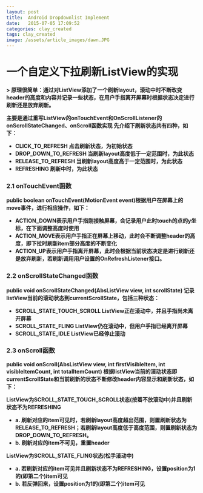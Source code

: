 ```yaml
---
layout: post
title:  Android Dropdownlist Implement
date:   2015-07-05 17:09:52
categories: clay_created
tags: clay_created
image: /assets/article_images/dawn.JPG
---
```


# 一个自定义下拉刷新ListView的实现     
<b/>
> 原理很简单：通过对ListView添加了一个刷新layout，滚动中时不断改变header的高度和内容并记录一些状态，在用户手指离开屏幕时根据状态决定进行刷新还是放弃刷新。

主要是通过重写ListView的onTouchEvent和OnScrollListener的onScrollStateChanged、onScroll函数实现
先介绍下刷新状态共有四种，如下：

- CLICK_TO_REFRESH 点击刷新状态，为初始状态
- DROP_DOWN_TO_REFRESH 当刷新layout高度低于一定范围时，为此状态
- RELEASE_TO_REFRESH 当刷新layout高度高于一定范围时，为此状态
- REFRESHING 刷新中时，为此状态
 
### 2.1 onTouchEvent函数
public boolean onTouchEvent(MotionEvent event)根据用户在屏幕上的move事件，进行相应操作，如下：

- ACTION_DOWN表示用户手指刚接触屏幕，会记录用户此时touch的点的y坐标，在下面调整高度时使用
- ACTION_MOVE表示用户手指正在屏幕上移动，此时会不断调整header的高度，即下拉时刷新item部分高度的不断变化
- ACTION_UP表示用户手指离开屏幕，此时会根据当前状态决定是进行刷新还是放弃刷新，若刷新调用用户设置的OnRefreshListener接口。
 
### 2.2 onScrollStateChanged函数
public void onScrollStateChanged(AbsListView view, int scrollState)
记录listView当前的滚动状态到currentScrollState，包括三种状态：

- SCROLL_STATE_TOUCH_SCROLL ListView正在滚动中，并且手指尚未离开屏幕
- SCROLL_STATE_FLING ListView仍在滚动中，但用户手指已经离开屏幕
- SCROLL_STATE_IDLE ListView已经停止滚动
 
### 2.3 onScroll函数
public void onScroll(AbsListView view, int firstVisibleItem, int visibleItemCount, int totalItemCount)
根据listView当前的滚动状态即currentScrollState和当前刷新的状态不断修改header内容显示和刷新状态，如下：

**ListView为SCROLL_STATE_TOUCH_SCROLL状态(按着不放滚动中)并且刷新状态不为REFRESHING**  

*  a. 刷新对应的item可见时，若刷新layout高度超出范围，则置刷新状态为RELEASE_TO_REFRESH；若刷新layout高度低于高度范围，则置刷新状态为DROP_DOWN_TO_REFRESH。
*  b. 刷新对应的item不可见，重置header
 
**ListView为SCROLL_STATE_FLING状态(松手滚动中)**  

- a. 若刷新对应的item可见并且刷新状态不为REFRESHING，设置position为1的(即第二个)item可见
- b. 若反弹回来，设置position为1的(即第二个)item可见